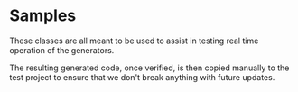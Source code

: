 ﻿# Samples

These classes are all meant to be used to assist in testing real time operation 
of the generators.

The resulting generated code, once verified, is then copied manually to the test
project to ensure that we don't break anything with future updates.